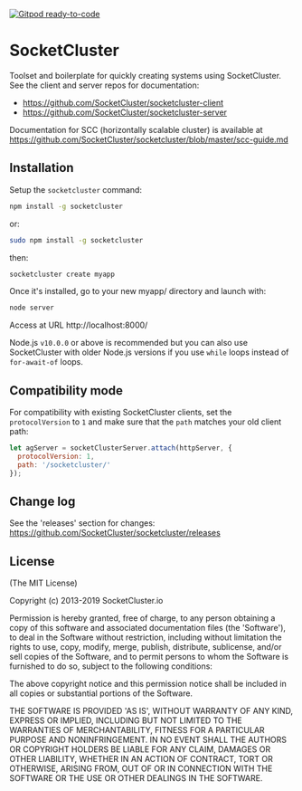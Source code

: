 [![Gitpod ready-to-code](https://img.shields.io/badge/Gitpod-ready--to--code-blue?logo=gitpod)](https://gitpod.io/#https://github.com/SocketCluster/socketcluster)

# SocketCluster

Toolset and boilerplate for quickly creating systems using SocketCluster.
See the client and server repos for documentation:

- https://github.com/SocketCluster/socketcluster-client
- https://github.com/SocketCluster/socketcluster-server

Documentation for SCC (horizontally scalable cluster) is available at https://github.com/SocketCluster/socketcluster/blob/master/scc-guide.md

## Installation

Setup the `socketcluster` command:

```bash
npm install -g socketcluster
```

or:

```bash
sudo npm install -g socketcluster
```

then:

```bash
socketcluster create myapp
```

Once it's installed, go to your new myapp/ directory and launch with:

```bash
node server
```

Access at URL http://localhost:8000/

Node.js `v10.0.0` or above is recommended but you can also use SocketCluster with older Node.js versions if you use `while` loops instead of `for-await-of` loops.

## Compatibility mode

For compatibility with existing SocketCluster clients, set the `protocolVersion` to `1` and make sure that the `path` matches your old client path:

```js
let agServer = socketClusterServer.attach(httpServer, {
  protocolVersion: 1,
  path: '/socketcluster/'
});
```

## Change log

See the 'releases' section for changes: https://github.com/SocketCluster/socketcluster/releases

## License

(The MIT License)

Copyright (c) 2013-2019 SocketCluster.io

Permission is hereby granted, free of charge, to any person obtaining a copy of this software and associated documentation files (the 'Software'), to deal in the Software without restriction, including without limitation the rights to use, copy, modify, merge, publish, distribute, sublicense, and/or sell copies of the Software, and to permit persons to whom the Software is furnished to do so, subject to the following conditions:

The above copyright notice and this permission notice shall be included in all copies or substantial portions of the Software.

THE SOFTWARE IS PROVIDED 'AS IS', WITHOUT WARRANTY OF ANY KIND, EXPRESS OR IMPLIED, INCLUDING BUT NOT LIMITED TO THE WARRANTIES OF MERCHANTABILITY, FITNESS FOR A PARTICULAR PURPOSE AND NONINFRINGEMENT. IN NO EVENT SHALL THE AUTHORS OR COPYRIGHT HOLDERS BE LIABLE FOR ANY CLAIM, DAMAGES OR OTHER LIABILITY, WHETHER IN AN ACTION OF CONTRACT, TORT OR OTHERWISE, ARISING FROM, OUT OF OR IN CONNECTION WITH THE SOFTWARE OR THE USE OR OTHER DEALINGS IN THE SOFTWARE.
